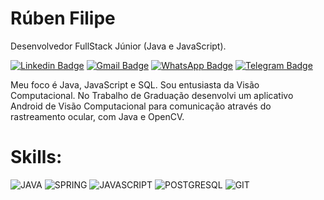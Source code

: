 # Rúben Filipe

Desenvolvedor FullStack Júnior (Java e JavaScript).

[![Linkedin Badge](https://img.shields.io/badge/LinkedIn-316192?style=flat-square&logo=linkedin&logoColor=white//www.linkedin.com/in/filipedev/)](https://www.linkedin.com/in/filipedev/)
[![Gmail Badge](https://img.shields.io/badge/Gmail-A52A2A?style=flat-square&logo=gmail&logoColor=white&link=mailto:rubenfilipeao@gmail.com)](mailto:rubenfilipeao@gmail.com)
[![WhatsApp Badge](https://img.shields.io/badge/-WhatsApp-006400?style=flat-square&logoColor=white&logo=whatsapp&link=https://api.whatsapp.com/send?phone=55+12+982657371)](https://api.whatsapp.com/send?phone=55+12+982657371)
[![Telegram Badge](https://img.shields.io/badge/-Telegram-316192?style=flat-square&logoColor=white&logo=telegram&link=https://t.me/filipeoliveira1)](https://t.me/filipeoliveira1)

Meu foco é Java, JavaScript e SQL. Sou entusiasta da Visão Computacional. No Trabalho de Graduação desenvolvi um aplicativo Android de Visão Computacional para comunicação através do rastreamento ocular, com Java e OpenCV.

# Skills:

![JAVA](https://img.shields.io/badge/Java-A52A2A?style=?style=flat-square&logo=java&logoColor=white)
![SPRING](https://img.shields.io/badge/Spring-006400?style=flat-square&logo=spring&logoColor=white)
![JAVASCRIPT](https://img.shields.io/badge/-JavaScript-8B6914?style=flat-square&logoColor=white&logo=javascript)
![POSTGRESQL](https://img.shields.io/badge/PostgreSQL-316192?style=flat-square&logo=postgresql&logoColor=white)
![GIT](https://img.shields.io/badge/-Git-A52A2A?style=flat-square&logoColor=white&logo=git)
